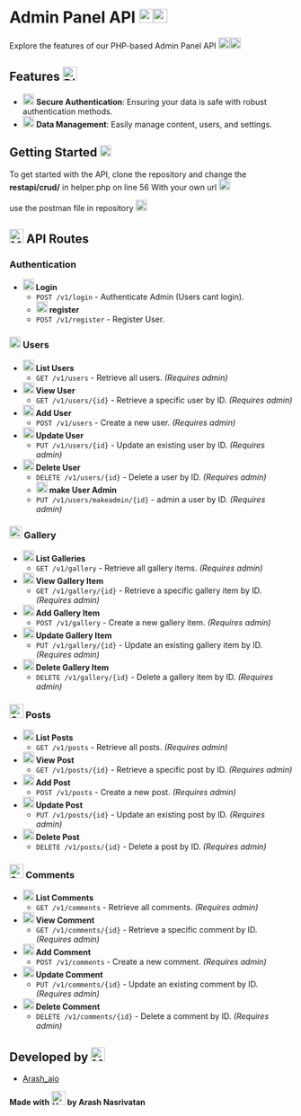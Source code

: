 # Admin Panel API <img src="https://raw.githubusercontent.com/Tarikul-Islam-Anik/Telegram-Animated-Emojis/main/Travel%20and%20Places/Rocket.webp" alt="Rocket" width="25" height="25" /><img src="https://raw.githubusercontent.com/Tarikul-Islam-Anik/Telegram-Animated-Emojis/main/Activity/Sparkles.webp" alt="Sparkles" width="25" height="25" />

Explore the features of our PHP-based Admin Panel API <img src="https://raw.githubusercontent.com/Tarikul-Islam-Anik/Telegram-Animated-Emojis/main/Objects/Toolbox.webp" alt="Toolbox" width="20" height="20" /><img src="https://raw.githubusercontent.com/Tarikul-Islam-Anik/Telegram-Animated-Emojis/main/Objects/Bar%20Chart.webp" alt="Bar Chart" width="20" height="20" />

## Features <img src="https://raw.githubusercontent.com/Tarikul-Islam-Anik/Telegram-Animated-Emojis/main/Symbols/Dizzy.webp" alt="Dizzy" width="25" height="25" />
- <img src="https://raw.githubusercontent.com/Tarikul-Islam-Anik/Telegram-Animated-Emojis/main/Objects/Locked%20With%20Key.webp" alt="Locked With Key" width="20" height="20" /> **Secure Authentication**: Ensuring your data is safe with robust authentication methods.
- <img src="https://raw.githubusercontent.com/Tarikul-Islam-Anik/Telegram-Animated-Emojis/main/Objects/Bar%20Chart.webp" alt="Bar Chart" width="20" height="20" /> **Data Management**: Easily manage content, users, and settings.

## Getting Started <img src="https://raw.githubusercontent.com/Tarikul-Islam-Anik/Telegram-Animated-Emojis/main/Travel%20and%20Places/Rocket.webp" alt="Rocket" width="20" height="20" />

To get started with the API, clone the repository and change the **restapi/crud/** in helper.php on line 56 With your own url <img src="https://raw.githubusercontent.com/Tarikul-Islam-Anik/Telegram-Animated-Emojis/main/Objects/Light%20Bulb.webp" alt="Light Bulb" width="20" height="20" />

use the postman file in repository <img src="https://raw.githubusercontent.com/Tarikul-Islam-Anik/Telegram-Animated-Emojis/main/Objects/Gem%20Stone.webp" alt="Gem Stone" width="20" height="20" />

## <img src="https://raw.githubusercontent.com/Tarikul-Islam-Anik/Telegram-Animated-Emojis/main/Objects/Memo.webp" alt="Memo" width="25" height="25" /> API Routes

### Authentication
- **<img src="https://raw.githubusercontent.com/Tarikul-Islam-Anik/Telegram-Animated-Emojis/main/Objects/Locked%20With%20Key.webp" alt="Locked With Key" width="20" height="20" /> Login**
  - `POST /v1/login` - Authenticate Admin (Users cant login).
  - **<img src="https://raw.githubusercontent.com/Tarikul-Islam-Anik/Telegram-Animated-Emojis/main/Objects/Locked%20With%20Key.webp" alt="Locked With Key" width="20" height="20" /> register**
  - `POST /v1/register` - Register User.

### <img src="https://raw.githubusercontent.com/Tarikul-Islam-Anik/Telegram-Animated-Emojis/main/People/Busts%20In%20Silhouette.webp" alt="Busts In Silhouette" width="20" height="20" /> Users
- **<img src="https://raw.githubusercontent.com/Tarikul-Islam-Anik/Telegram-Animated-Emojis/main/Objects/File%20Folder.webp" alt="File Folder" width="20" height="20" /> List Users**
  - `GET /v1/users` - Retrieve all users. _(Requires admin)_
- **<img src="https://raw.githubusercontent.com/Tarikul-Islam-Anik/Telegram-Animated-Emojis/main/Objects/Magnifying%20Glass%20Tilted%20Left.webp" alt="Magnifying Glass Tilted Left" width="20" height="20" /> View User**
  - `GET /v1/users/{id}` - Retrieve a specific user by ID. _(Requires admin)_
- **<img src="https://raw.githubusercontent.com/Tarikul-Islam-Anik/Telegram-Animated-Emojis/main/Objects/Inbox%20Tray.webp" alt="Inbox Tray" width="20" height="20" /> Add User**
  - `POST /v1/users` - Create a new user. _(Requires admin)_
- **<img src="https://raw.githubusercontent.com/Tarikul-Islam-Anik/Telegram-Animated-Emojis/main/Objects/Toolbox.webp" alt="Toolbox" width="20" height="20" /> Update User**
  - `PUT /v1/users/{id}` - Update an existing user by ID. _(Requires admin)_
- **<img src="https://raw.githubusercontent.com/Tarikul-Islam-Anik/Telegram-Animated-Emojis/main/Symbols/Collision.webp" alt="Collision" width="20" height="20" /> Delete User**
  - `DELETE /v1/users/{id}` - Delete a user by ID. _(Requires admin)_
  - **<img src="https://raw.githubusercontent.com/Tarikul-Islam-Anik/Telegram-Animated-Emojis/main/Objects/Bar%20Chart.webp" alt="Bar Chart" width="20" height="20" /> make User Admin**
  - `PUT /v1/users/makeadmin/{id}` - admin a user by ID. _(Requires admin)_

### <img src="https://raw.githubusercontent.com/Tarikul-Islam-Anik/Telegram-Animated-Emojis/main/People/Family%20Man%20Woman%20Girl%20Boy.webp" alt="Family Man Woman Girl Boy" width="22" height="22" /> Gallery
- **<img src="https://raw.githubusercontent.com/Tarikul-Islam-Anik/Telegram-Animated-Emojis/main/Objects/File%20Folder.webp" alt="File Folder" width="20" height="20" /> List Galleries**
  - `GET /v1/gallery` - Retrieve all gallery items. _(Requires admin)_
- **<img src="https://raw.githubusercontent.com/Tarikul-Islam-Anik/Telegram-Animated-Emojis/main/Objects/Magnifying%20Glass%20Tilted%20Left.webp" alt="Magnifying Glass Tilted Left" width="20" height="20" /> View Gallery Item**
  - `GET /v1/gallery/{id}` - Retrieve a specific gallery item by ID. _(Requires admin)_
- **<img src="https://raw.githubusercontent.com/Tarikul-Islam-Anik/Telegram-Animated-Emojis/main/Objects/Inbox%20Tray.webp" alt="Inbox Tray" width="20" height="20" /> Add Gallery Item**
  - `POST /v1/gallery` - Create a new gallery item. _(Requires admin)_
- **<img src="https://raw.githubusercontent.com/Tarikul-Islam-Anik/Telegram-Animated-Emojis/main/Objects/Toolbox.webp" alt="Toolbox" width="20" height="20" /> Update Gallery Item**
  - `PUT /v1/gallery/{id}` - Update an existing gallery item by ID. _(Requires admin)_
- **<img src="https://raw.githubusercontent.com/Tarikul-Islam-Anik/Telegram-Animated-Emojis/main/Symbols/Collision.webp" alt="Collision" width="20" height="20" /> Delete Gallery Item**
  - `DELETE /v1/gallery/{id}` - Delete a gallery item by ID. _(Requires admin)_

### <img src="https://raw.githubusercontent.com/Tarikul-Islam-Anik/Telegram-Animated-Emojis/main/Travel%20and%20Places/Camping.webp" alt="Camping" width="25" height="25" /> Posts
- **<img src="https://raw.githubusercontent.com/Tarikul-Islam-Anik/Telegram-Animated-Emojis/main/Objects/File%20Folder.webp" alt="File Folder" width="20" height="20" /> List Posts**
  - `GET /v1/posts` - Retrieve all posts. _(Requires admin)_
- **<img src="https://raw.githubusercontent.com/Tarikul-Islam-Anik/Telegram-Animated-Emojis/main/Objects/Magnifying%20Glass%20Tilted%20Left.webp" alt="Magnifying Glass Tilted Left" width="20" height="20" /> View Post**
  - `GET /v1/posts/{id}` - Retrieve a specific post by ID. _(Requires admin)_
- **<img src="https://raw.githubusercontent.com/Tarikul-Islam-Anik/Telegram-Animated-Emojis/main/Objects/Inbox%20Tray.webp" alt="Inbox Tray" width="20" height="20" /> Add Post**
  - `POST /v1/posts` - Create a new post. _(Requires admin)_
- **<img src="https://raw.githubusercontent.com/Tarikul-Islam-Anik/Telegram-Animated-Emojis/main/Objects/Toolbox.webp" alt="Toolbox" width="20" height="20" /> Update Post**
  - `PUT /v1/posts/{id}` - Update an existing post by ID. _(Requires admin)_
- **<img src="https://raw.githubusercontent.com/Tarikul-Islam-Anik/Telegram-Animated-Emojis/main/Symbols/Collision.webp" alt="Collision" width="20" height="20" /> Delete Post**
  - `DELETE /v1/posts/{id}` - Delete a post by ID. _(Requires admin)_

### <img src="https://raw.githubusercontent.com/Tarikul-Islam-Anik/Telegram-Animated-Emojis/main/Symbols/Speech%20Balloon.webp" alt="Speech Balloon" width="25" height="25" /> Comments
- **<img src="https://raw.githubusercontent.com/Tarikul-Islam-Anik/Telegram-Animated-Emojis/main/Objects/File%20Folder.webp" alt="File Folder" width="20" height="20" /> List Comments**
  - `GET /v1/comments` - Retrieve all comments. _(Requires admin)_
- **<img src="https://raw.githubusercontent.com/Tarikul-Islam-Anik/Telegram-Animated-Emojis/main/Objects/Magnifying%20Glass%20Tilted%20Left.webp" alt="Magnifying Glass Tilted Left" width="20" height="20" /> View Comment**
  - `GET /v1/comments/{id}` - Retrieve a specific comment by ID. _(Requires admin)_
- **<img src="https://raw.githubusercontent.com/Tarikul-Islam-Anik/Telegram-Animated-Emojis/main/Objects/Inbox%20Tray.webp" alt="Inbox Tray" width="20" height="20" /> Add Comment**
  - `POST /v1/comments` - Create a new comment. _(Requires admin)_
- **<img src="https://raw.githubusercontent.com/Tarikul-Islam-Anik/Telegram-Animated-Emojis/main/Objects/Toolbox.webp" alt="Toolbox" width="20" height="20" /> Update Comment**
  - `PUT /v1/comments/{id}` - Update an existing comment by ID. _(Requires admin)_
- **<img src="https://raw.githubusercontent.com/Tarikul-Islam-Anik/Telegram-Animated-Emojis/main/Symbols/Collision.webp" alt="Collision" width="20" height="20" /> Delete Comment**
  - `DELETE /v1/comments/{id}` - Delete a comment by ID. _(Requires admin)_


## Developed by <img src="https://raw.githubusercontent.com/Tarikul-Islam-Anik/Telegram-Animated-Emojis/main/People/Man%20Technologist.webp" alt="Man Technologist" width="25" height="25" />

- [Arash_aio](https://t.me/arash_aio)


**Made with <img src="https://raw.githubusercontent.com/Tarikul-Islam-Anik/Telegram-Animated-Emojis/main/Symbols/Heart%20On%20Fire.webp" alt="Heart On Fire" width="25" height="25" /> by Arash Nasrivatan**
